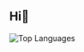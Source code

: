 ## Hi👋
![Top Languages](https://github-readme-stats.vercel.app/api/top-langs/?username=anungding&layout=compact&theme=tokyonight)
